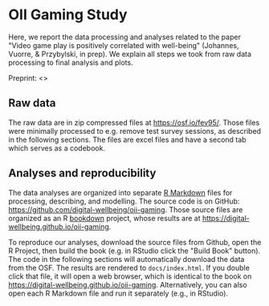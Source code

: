
# OII Gaming Study

Here, we report the data processing and analyses related to the paper "Video game play is positively correlated with well-being" (Johannes, Vuorre, & Przybylski, in prep). We explain all steps we took from raw data processing to final analysis and plots.

Preprint: <>

## Raw data

The raw data are in zip compressed files at <https://osf.io/fev95/>. Those files were minimally processed to e.g. remove test survey sessions, as described in the following sections. The files are excel files and have a second tab which serves as a codebook.

## Analyses and reproducibility

The data analyses are organized into separate [R Markdown](https://rmarkdown.rstudio.com/) files for processing, describing, and modelling. The source code is on GitHub: <https://github.com/digital-wellbeing/oii-gaming>. Those source files are organized as an R [bookdown](https://bookdown.org/yihui/bookdown/) project, whose results are at <https://digital-wellbeing.github.io/oii-gaming>.

To reproduce our analyses, download the source files from Github, open the R Project, then build the book (e.g. in RStudio click the "Build Book" button). The code in the following sections will automatically download the data from the OSF. The results are rendered to `docs/index.html`. If you double click that file, it will open a web browser, which is identical to the book on <https://digital-wellbeing.github.io/oii-gaming>. Alternatively, you can also open each R Markdown file and run it separately (e.g., in RStudio). 

